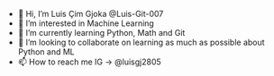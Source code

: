 - 👋 Hi, I’m Luis Çim Gjoka @Luis-Git-007
- 👀 I’m interested in Machine Learning
- 🌱 I’m currently learning Python, Math and Git
- 💞️ I’m looking to collaborate on learning as much as possible about Python and ML
- 📫 How to reach me IG -> @luisgj2805

<!---
Luis-Git-007/Luis-Git-007 is a ✨ special ✨ repository because its `README.md` (this file) appears on your GitHub profile.
You can click the Preview link to take a look at your changes.
--->
